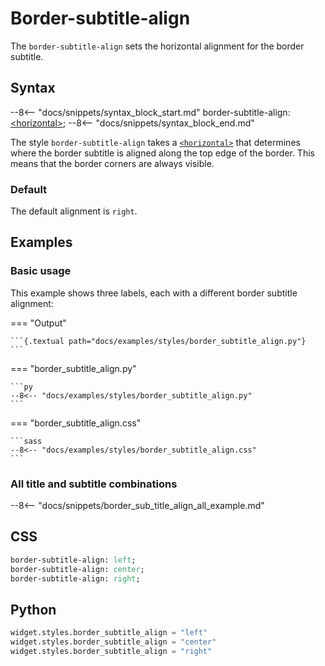 # Border-subtitle-align

The `border-subtitle-align` sets the horizontal alignment for the border subtitle.

## Syntax

--8<-- "docs/snippets/syntax_block_start.md"
border-subtitle-align: <a href="../../css_types/horizontal">&lt;horizontal&gt;</a>;
--8<-- "docs/snippets/syntax_block_end.md"

The style `border-subtitle-align` takes a [`<horizontal>`](../../css_types/horizontal) that determines where the border subtitle is aligned along the top edge of the border.
This means that the border corners are always visible.

### Default

The default alignment is `right`.


## Examples

### Basic usage

This example shows three labels, each with a different border subtitle alignment:

=== "Output"

    ```{.textual path="docs/examples/styles/border_subtitle_align.py"}
    ```

=== "border_subtitle_align.py"

    ```py
    --8<-- "docs/examples/styles/border_subtitle_align.py"
    ```

=== "border_subtitle_align.css"

    ```sass
    --8<-- "docs/examples/styles/border_subtitle_align.css"
    ```


### All title and subtitle combinations

--8<-- "docs/snippets/border_sub_title_align_all_example.md"


## CSS

```sass
border-subtitle-align: left;
border-subtitle-align: center;
border-subtitle-align: right;
```

## Python

```py
widget.styles.border_subtitle_align = "left"
widget.styles.border_subtitle_align = "center"
widget.styles.border_subtitle_align = "right"
```

